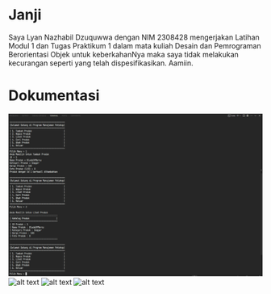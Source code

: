 # Janji

Saya Lyan Nazhabil Dzuquwwa dengan NIM 2308428 mengerjakan Latihan Modul 1 dan Tugas Praktikum 1 dalam mata kuliah Desain dan Pemrograman Berorientasi Objek untuk keberkahanNya maka saya tidak melakukan kecurangan seperti yang telah dispesifikasikan. Aamiin.

# Dokumentasi

![alt text](Images/image.png)
![alt text](Images/image2.png)
![alt text](Images/image3.png)
![alt text](Images/image4.png)
